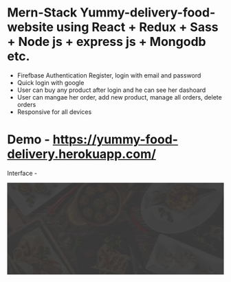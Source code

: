# Mern-Stack Yummy-delivery-food-website using React + Redux + Sass + Node js + express js + Mongodb etc.

- Firefbase Authentication Register, login with email and password
- Quick login with google
- User can buy any product after login and he can see her dashoard
- User can mangae her order, add new product, manage all orders, delete orders
- Responsive for all devices

# Demo - https://yummy-food-delivery.herokuapp.com/

Interface -

![plot](./server/client/src/assets/images/contact-bg.webp)
